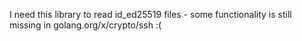I need this library to read id_ed25519 files - some
functionality is still missing in golang.org/x/crypto/ssh :(
